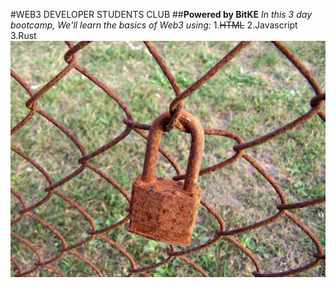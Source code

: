 #WEB3 DEVELOPER STUDENTS CLUB
##**Powered by BitKE**
*In this 3 day bootcamp, We'll learn the basics of Web3 using:*
1.~~HTML~~
2.Javascript
3.Rust
![It's a Rusty Affair](/Rusty_and_Crusty_Padlock.jpg)